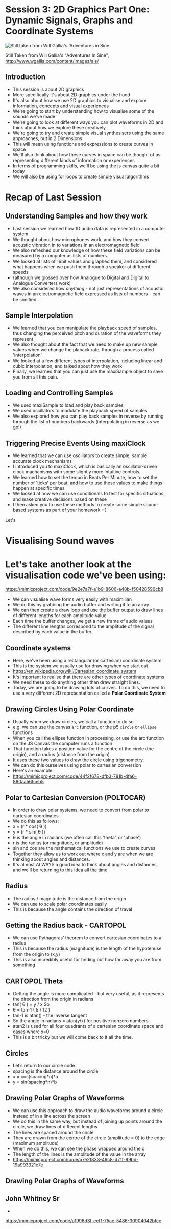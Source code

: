 # Session 3: 2D Graphics Part One: Dynamic Signals, Graphs and Coordinate Systems

![Still taken from Will Gallia's 'Adventures in Sine](http://www.wgallia.com/content/images/ais/sine1.jpg)

Still Taken from Will Gallia's "Adventures In Sine", http://www.wgallia.com/content/images/ais/

## Introduction
 - This session is about 2D graphics
 - More specifically it's about 2D graphics under the hood
 - It's also about how we use 2D graphics to visualise and explore information, concepts and visual experiences
 - We're going to start by understanding how to visualise some of the sounds we've made 
 - We're going to look at different ways you can plot waveforms in 2D and think about how we explore these creatively
 - We're going to try and create simple visual synthesisers using the same approaches, but in 2 Dimensions
 - This will mean using functions and expressions to create curves in space
 - We'll also think about how these curves in space can be thought of as representing different kinds of information or experiences
 - In terms of programming skills, we'll be using the js canvas quite a bit today
 - We will also be using for loops to create simple visual algorithms

# Recap of Last Session

## Understanding Samples and how they work

- Last session we learned how 1D audio data is represented in a computer system
- We thought about how microphones work, and how they convert acoustic vibration in to variations in an electromagnetic field
- We also refreshed our knowledge of how these field variations can be measured by a computer as lists of numbers.
- We looked at lists of 16bit values and graphed them, and considered what happens when we push them through a speaker at different speeds
- (although we glossed over how Analogue to Digital and Digital to Analogue Converters work)
- We also considered how *anything* - not just representations of acoustic waves in an electromagnetic field expressed as lists of numbers - can be sonified.

## Sample Interpolation
- We learned that you can manipulate the playback speed of samples, thus changing the perceived pitch and duration of the waveforms they represent
- We also thought about the fact that we need to make up new sample values when we change the plaback rate, through a process called 'interpolation'
- We looked at a few different types of interpolation, including linear and cubic interpolation, and talked about how they work 
- Finally, we learned that you can just use the maxiSample object to save you from all this pain.

## Loading and Controlling Samples
- We used maxiSample to load and play back samples
- We used oscillators to modulate the playback speed of samples
- We also explored how you can play back samples in reverse by running through the list of numbers backwards (interpolating in reverse as we go!)

## Triggering Precise Events Using maxiClock
- We learned that we can use oscillators to create simple, sample accurate clock mechanisms
- I introduced you to maxiClock, which is basically an oscillator-driven clock machanisms with some slightly more intuitive controls.
- We learned how to set the tempo in Beats Per Minute, how to set the number of 'ticks' per beat, and how to use these values to make things happen at specific times
- We looked at how we can use conditionals to test for specific situations, and make creative decisions based on these
- I then asked you to use these methods to create some simple sound-based systems as part of your homework :-)

Let's
 
# Visualising Sound waves
  
 # Let's take another look at the visualisation code we've been using:
 https://mimicproject.com/code/9e2e7a7f-e1b9-8606-a48b-f50428596cb8
 - We can visualise wave forms very easily with maximilian
 - We do this by grabbing the audio buffer and writing it to an array
 - We can then create a draw loop and use the buffer output to draw lines of different lengths for each amplitude value
 - Each time the buffer changes, we get a new frame of audio values
 - The different line lengths correspond to the amplitude of the signal described by each value in the buffer.

## Coordinate systems
 - Here, we've been using a rectangular (or cartesian) coordinate system
 - This is the system we usually use for drawing when we start out
 - https://en.wikipedia.org/wiki/Cartesian_coordinate_system
 - It's important to realise that there are other types of coordinate systems
 - We need these to do anything other than draw straight lines.
 - Today, we are going to be drawing lots of curves. To do this, we need to use a very different 2D representation called a **Polar Coordinate System**
 
## Drawing Circles Using Polar Coordinate
- Usually when we draw circles, we call a function to do so
- e.g. we can use the canvas `arc` function, or the p5 `circle` or `ellipse` functions 
 - When you call the ellipse function in processing, or use the arc function on the JS Canvas the computer runs a function 
 - That function takes a position value for the centre of the circle (the origin), and a radius (distance from the origin)
 - It uses these two values to draw the circle using trigonometry. 
 - We can do this ourselves using polar to cartesian conversion
 - Here's an example:
 - https://mimicproject.com/code/44f2f678-dfb3-781b-dfa6-860aa56fceb5
 
## Polar to Cartesian Conversion (POLTOCAR)
 - In order to draw polar systems, we need to convert from polar to cartesian coordinates
 - We do this as follows:
 - x = (r * cos( θ ))
 - y = (r * sin( θ ))
 - θ is the angle in radians (we often call this 'theta', or 'phase')
 - r is the radius (or magnitude, or amplitude)
 - sin and cos are the mathematical functions we use to create curves
 - Together they allow us to work out where x and y are when we are thinking about angles and distances.
 - It's almost ALWAYS a good idea to think about angles and distances, and we'll be returning to this idea all the time
 
## Radius
 - The radius / magnitude is the distance from the origin
 - We can use to scale polar coordinates easily
 - This is because the angle contains the direction of travel 
 
## Getting the Radius back - CARTOPOL
 - We can use Pythagoras’ theorem to convert cartesian coordinates to a radius
 - This is because the radius (magnitude) is the length of the hypotenuse from the origin to (x,y)
 - This is also incredibly useful for finding out how far away you are from something
 
## CARTOPOL Theta
 - Getting the angle is more complicated - but very useful, as it represents the direction from the origin in radians
 - tan( θ ) = y / x So
 - θ = tan-1 ( 5 / 12 )
 - tan-1 is atan() - the inverse tangent
 - So the angle in radians = atan(y/x) for positive nonzero numbers
 - atan2 is used for all four quadrants of a cartesian coordinate space and cases where x=0
 - This is a bit tricky but we will come back to it all the time.

## Circles

 - Let’s return to our circle code
 - spacing is the distance around the circle
 - x = cos(spacing*n)*a
 - y = sin(spacing*n)*b

## Drawing Polar Graphs of Waveforms
  - We can use this approach to draw the audio waveforms around a circle instead of in a line across the screen
  - We do this in the same way, but instead of joining up points around the circle, we draw lines of different lengths
  - The lines are spaced around the circle
  - They are drawn from the centre of the circle (amplitude = 0) to the edge (maximum amplitude)
  - When we do this, we can see the phase wrapped around the c
  - The length of the lines is the amplitude of the value in the array
  - https://mimicproject.com/code/a7e2f833-49c8-d71f-99bd-19a993321e7e

## Drawing Polar Graphs of Waveforms
  
  
## John Whitney Sr
- 

https://mimicproject.com/code/a1996d3f-ecf1-75ae-5486-30904042bfcc
  
 
